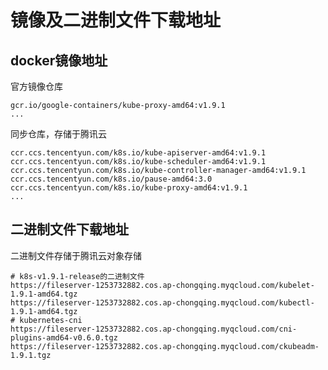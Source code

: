 # 镜像及二进制文件下载地址



## docker镜像地址

官方镜像仓库

```shell
gcr.io/google-containers/kube-proxy-amd64:v1.9.1
...
```



同步仓库，存储于腾讯云

```shell
ccr.ccs.tencentyun.com/k8s.io/kube-apiserver-amd64:v1.9.1
ccr.ccs.tencentyun.com/k8s.io/kube-scheduler-amd64:v1.9.1
ccr.ccs.tencentyun.com/k8s.io/kube-controller-manager-amd64:v1.9.1
ccr.ccs.tencentyun.com/k8s.io/pause-amd64:3.0
ccr.ccs.tencentyun.com/k8s.io/kube-proxy-amd64:v1.9.1
...
```



## 二进制文件下载地址

二进制文件存储于腾讯云对象存储

```shell
# k8s-v1.9.1-release的二进制文件
https://fileserver-1253732882.cos.ap-chongqing.myqcloud.com/kubelet-1.9.1-amd64.tgz
https://fileserver-1253732882.cos.ap-chongqing.myqcloud.com/kubectl-1.9.1-amd64.tgz
# kubernetes-cni
https://fileserver-1253732882.cos.ap-chongqing.myqcloud.com/cni-plugins-amd64-v0.6.0.tgz
https://fileserver-1253732882.cos.ap-chongqing.myqcloud.com/ckubeadm-1.9.1.tgz
```


